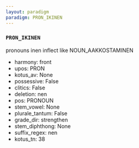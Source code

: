 ```yaml
---
layout: paradigm
paradigm: PRON_IKINEN
---
```

### ` PRON_IKINEN `

pronouns inen inflect like NOUN_AAKKOSTAMINEN
* harmony: front
* upos: PRON
* kotus_av: None
* possessive: False
* clitics: False
* deletion: nen
* pos: PRONOUN
* stem_vowel: None
* plurale_tantum: False
* grade_dir: strengthen
* stem_diphthong: None
* suffix_regex: nen
* kotus_tn: 38
